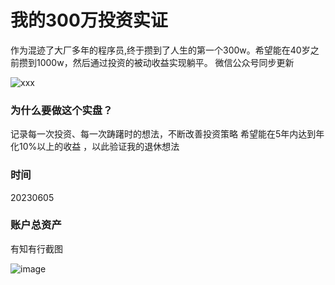 # 我的300万投资实证


作为混迹了大厂多年的程序员,终于攒到了人生的第一个300w。希望能在40岁之前攒到1000w，然后通过投资的被动收益实现躺平。
微信公众号同步更新

![xxx](https://github.com/touzishizheng/300w_in_stock_market/assets/136185373/896716a0-9517-4def-8d7f-e8a3b34570c2)

### 为什么要做这个实盘？
  记录每一次投资、每一次踌躇时的想法，不断改善投资策略
  希望能在5年内达到年化10%以上的收益 ，以此验证我的退休想法

### 时间

20230605
### 账户总资产

有知有行截图

![image](https://github.com/touzishizheng/300w_in_stock_market/assets/136185373/63fe0983-48b7-423d-8c0e-aaedcac8b966)
